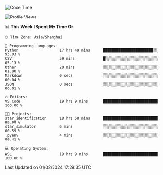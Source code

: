 <!--START_SECTION:waka-->
![Code Time](http://img.shields.io/badge/Code%20Time-1%2C485%20hrs%2047%20mins-blue)

![Profile Views](http://img.shields.io/badge/Profile%20Views-0-blue)

📊 **This Week I Spent My Time On** 

```text
🕑︎ Time Zone: Asia/Shanghai

💬 Programming Languages: 
Python                   17 hrs 49 mins      ███████████████████████░░   93.03 % 
CSV                      59 mins             █░░░░░░░░░░░░░░░░░░░░░░░░   05.13 % 
Other                    20 mins             ░░░░░░░░░░░░░░░░░░░░░░░░░   01.80 % 
Markdown                 0 secs              ░░░░░░░░░░░░░░░░░░░░░░░░░   00.04 % 
JSON                     0 secs              ░░░░░░░░░░░░░░░░░░░░░░░░░   00.01 % 

🔥 Editors: 
VS Code                  19 hrs 9 mins       █████████████████████████   100.00 % 

🐱‍💻 Projects: 
star_identification      18 hrs 58 mins      █████████████████████████   99.00 % 
star_simulator           6 mins              ░░░░░░░░░░░░░░░░░░░░░░░░░   00.59 % 
.pyenv                   4 mins              ░░░░░░░░░░░░░░░░░░░░░░░░░   00.41 % 

💻 Operating System: 
WSL                      19 hrs 9 mins       █████████████████████████   100.00 % 
```


 Last Updated on 01/02/2024 17:29:35 UTC
<!--END_SECTION:waka-->